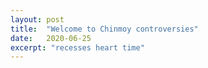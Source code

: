 ```yaml
---
layout: post
title:  "Welcome to Chinmoy controversies"
date:   2020-06-25
excerpt: "recesses heart time"
---
```

